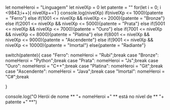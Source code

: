 let nomeHeroi = "Linguagem"
let nivelXp = 0
let patente = ""
for(let i = 0; i <9843;i++){
    nivelXp+=1
}
console.log(nivelXp)
if(nivelXp <= 1000){patente = "Ferro"}
else if(1001 <= nivelXp && nivelXp <= 2000){patente = "Bronze"}
else if(2001 <= nivelXp && nivelXp <= 5000){patente = "Prata"}
else if(5001 <= nivelXp && nivelXp <= 7000){patente = "Ouro"}
else if(7001 <= nivelXp && nivelXp <= 8000){patente = "Platina"}
else if(8001 <= nivelXp && nivelXp <= 9000){patente = "Ascendente"}
else if(9001 <= nivelXp && nivelXp <= 10000){patente = "Imortal"}
else{patente = "Radiante"}

switch(patente){
    case "Ferro": nomeHeroi = "Rubi";break
    case "Bronze": nomeHeroi = "Python";break
    case "Prata": nomeHeroi = "Js";break
    case "Ouro": nomeHeroi = "C++";break
    case "Platina": nomeHeroi = "Git";break
    case "Ascendente": nomeHeroi = "Java";break
    case "Imortal": nomeHeroi = "C#";break

}


console.log("O Herói de nome ** "+ nomeHeroi +" ** está no nível de ** "+ patente +" **")
